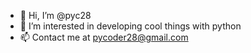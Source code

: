 - 👋 Hi, I’m @pyc28
- 👀 I’m interested in developing cool things with python
- 📫 Contact me at pycoder28@gmail.com

<!---
pyc28/pyc28 is a ✨ special ✨ repository because its `README.md` (this file) appears on your GitHub profile.
You can click the Preview link to take a look at your changes.
--->
